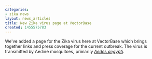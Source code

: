 ```yaml
---
categories:
- zika news
layout: news_articles
title: New Zika virus page at VectorBase
created: 1455575783
---
```

We've added a page for the Zika virus here at VectorBase which brings together links and press coverage for the current outbreak. The virus is transmitted by Aedine mosquitoes, primarily <A href="/organisms/aedes-aegypti"><em>Aedes aegypti</em></a>. 

